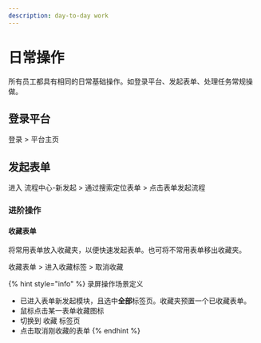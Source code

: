 ```yaml
---
description: day-to-day work
---
```


# 日常操作

所有员工都具有相同的日常基础操作。如登录平台、发起表单、处理任务常规操做。

## 登录平台

登录 &gt; 平台主页

## 发起表单

进入 流程中心-新发起 &gt; 通过搜索定位表单 &gt; 点击表单发起流程

### 进阶操作

#### 收藏表单

将常用表单放入收藏夹，以便快速发起表单。也可将不常用表单移出收藏夹。

收藏表单 &gt; 进入收藏标签 &gt; 取消收藏

{% hint style="info" %}
录屏操作场景定义

* 已进入表单新发起模块，且选中**全部**标签页。收藏夹预置一个已收藏表单。
* 鼠标点击某一表单收藏图标
* 切换到 收藏 标签页
* 点击取消刚收藏的表单
{% endhint %}



 

